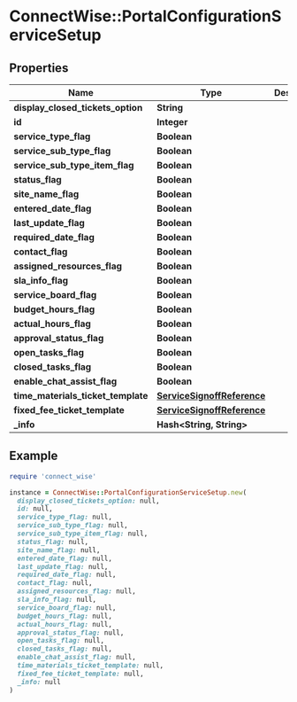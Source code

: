 # ConnectWise::PortalConfigurationServiceSetup

## Properties

| Name | Type | Description | Notes |
| ---- | ---- | ----------- | ----- |
| **display_closed_tickets_option** | **String** |  |  |
| **id** | **Integer** |  | [optional] |
| **service_type_flag** | **Boolean** |  | [optional] |
| **service_sub_type_flag** | **Boolean** |  | [optional] |
| **service_sub_type_item_flag** | **Boolean** |  | [optional] |
| **status_flag** | **Boolean** |  | [optional] |
| **site_name_flag** | **Boolean** |  | [optional] |
| **entered_date_flag** | **Boolean** |  | [optional] |
| **last_update_flag** | **Boolean** |  | [optional] |
| **required_date_flag** | **Boolean** |  | [optional] |
| **contact_flag** | **Boolean** |  | [optional] |
| **assigned_resources_flag** | **Boolean** |  | [optional] |
| **sla_info_flag** | **Boolean** |  | [optional] |
| **service_board_flag** | **Boolean** |  | [optional] |
| **budget_hours_flag** | **Boolean** |  | [optional] |
| **actual_hours_flag** | **Boolean** |  | [optional] |
| **approval_status_flag** | **Boolean** |  | [optional] |
| **open_tasks_flag** | **Boolean** |  | [optional] |
| **closed_tasks_flag** | **Boolean** |  | [optional] |
| **enable_chat_assist_flag** | **Boolean** |  | [optional] |
| **time_materials_ticket_template** | [**ServiceSignoffReference**](ServiceSignoffReference.md) |  | [optional] |
| **fixed_fee_ticket_template** | [**ServiceSignoffReference**](ServiceSignoffReference.md) |  | [optional] |
| **_info** | **Hash&lt;String, String&gt;** |  | [optional] |

## Example

```ruby
require 'connect_wise'

instance = ConnectWise::PortalConfigurationServiceSetup.new(
  display_closed_tickets_option: null,
  id: null,
  service_type_flag: null,
  service_sub_type_flag: null,
  service_sub_type_item_flag: null,
  status_flag: null,
  site_name_flag: null,
  entered_date_flag: null,
  last_update_flag: null,
  required_date_flag: null,
  contact_flag: null,
  assigned_resources_flag: null,
  sla_info_flag: null,
  service_board_flag: null,
  budget_hours_flag: null,
  actual_hours_flag: null,
  approval_status_flag: null,
  open_tasks_flag: null,
  closed_tasks_flag: null,
  enable_chat_assist_flag: null,
  time_materials_ticket_template: null,
  fixed_fee_ticket_template: null,
  _info: null
)
```

